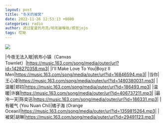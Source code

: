 ```yaml
---
layout: post
title: "冬天的被窝"
date: 2022-11-26 12:53:13 +0800
categories: radio
author: 透过星星的月亮/吼吼破喉咙/感觉jojo
tags: 哎呦
---
```

![]({{site.baseurl}}/images/cover_20221126.jpg)

|今夜无法入眠|帆布小镇（Canvas Townlet）|https://music.163.com/song/media/outer/url?id=1428270358.mp3|
|I'll Make Love To You|Boyz II Men|https://music.163.com/song/media/outer/url?id=16846594.mp3|
|当你|王心凌|https://music.163.com/song/media/outer/url?id=1480380031.mp3|
|温暖|郑钧|https://music.163.com/song/media/outer/url?id=186493.mp3|
|温暖|许巍|https://music.163.com/song/media/outer/url?id=406737211.mp3|
|最冷一天|陈奕迅|https://music.163.com/song/media/outer/url?id=186331.mp3|
|有暖气 (You Nuan Chi)|橘子海 (Orange Ocean)|https://music.163.com/song/media/outer/url?id=1359815264.mp3|
|被窝|胡琳|https://music.163.com/song/media/outer/url?id=29491123.mp3|

